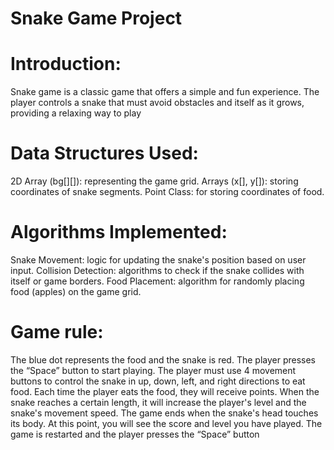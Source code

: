 # Snake Game Project
# Introduction: 
Snake game is a classic game that offers a simple and fun experience. The player controls a snake that must avoid obstacles and itself as it grows, providing a relaxing way to play

# Data Structures Used:
2D Array (bg[][]): representing the game grid. <space><space> Arrays (x[], y[]): storing coordinates of snake segments.  Point Class: for storing coordinates of food.

# Algorithms Implemented:
Snake Movement: logic for updating the snake's position based on user input.  Collision Detection: algorithms to check if the snake collides with itself or game borders.  Food Placement: algorithm for randomly placing food (apples) on the game grid.

# Game rule:
The blue dot represents the food and the snake is red.   The player presses the “Space” button to start playing.  The player must use 4 movement buttons to control the snake in up, down, left, and right directions to eat food.  Each time the player eats the food, they will receive points. When the snake reaches a certain length, it will increase the player's level and the snake's movement speed.  The game ends when the snake's head touches its body. At this point, you will see the score and level you have played. The game is restarted and the player presses the “Space” button

